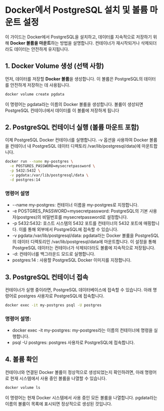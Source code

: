 # Docker에서 PostgreSQL 설치 및 볼륨 마운트 설정

이 가이드는 Docker에서 PostgreSQL을 설치하고, 데이터를 지속적으로 저장하기 위해 **Docker 볼륨을 마운트**하는 방법을 설명합니다. 컨테이너가 재시작되거나 삭제되더라도 데이터는 안전하게 유지됩니다.

## 1. Docker Volume 생성 (선택 사항)
먼저, 데이터를 저장할 **Docker 볼륨**을 생성합니다. 이 볼륨은 PostgreSQL의 데이터를 안전하게 저장하는 데 사용됩니다.

```bash
docker volume create pgdata
```
이 명령어는 pgdata라는 이름의 Docker 볼륨을 생성합니다. 볼륨이 생성되면 PostgreSQL 컨테이너에서 데이터를 이 볼륨에 저장하게 됩니다

## 2. PostgreSQL 컨테이너 실행 (볼륨 마운트 포함)
이제 PostgreSQL Docker 컨테이너를 실행합니다. -v 옵션을 사용하여 Docker 볼륨을 컨테이너 내 PostgreSQL 데이터 디렉토리 /var/lib/postgresql/data)에 마운트합니다.

```bash
docker run --name my-postgres \
  -e POSTGRES_PASSWORD=mysecretpassword \
  -p 5432:5432 \
  -v pgdata:/var/lib/postgresql/data \
  -d postgres:14
```
### 명령어 설명
  - --name my-postgres: 컨테이너 이름을 my-postgres로 지정합니다.
  - -e POSTGRES_PASSWORD=mysecretpassword: PostgreSQL의 기본 사용자(postgres)의 비밀번호를 mysecretpassword로 설정합니다.
  - -p 5432:5432: 호스트 시스템의 5432 포트를 컨테이너의 5432 포트에 매핑합니다. 이를 통해 외부에서 PostgreSQL에 접속할 수 있습니다.
  - -v pgdata:/var/lib/postgresql/data: pgdata라는 Docker 볼륨을 PostgreSQL의 데이터 디렉토리인 /var/lib/postgresql/data에 마운트합니다. 이 설정을 통해 PostgreSQL 데이터는 컨테이너가 삭제되더라도 볼륨에 지속적으로 저장됩니다.
  - -d: 컨테이너를 백그라운드 모드로 실행합니다.
  - postgres:14 : 사용할 PostgreSQL Docker 이미지를 지정합니다.

## 3. PostgreSQL 컨테이너 접속

컨테이너가 실행 중이라면, PostgreSQL 데이터베이스에 접속할 수 있습니다. 아래 명령어로 postgres 사용자로 PostgreSQL에 접속합니다.

```bash
docker exec -it my-postgres psql -U postgres
```
### 명령어 설명:
  - docker exec -it my-postgres: my-postgres라는 이름의 컨테이너에 명령을 실행합니다.
  - psql -U postgres: postgres 사용자로 PostgreSQL에 접속합니다.

## 4. 볼륨 확인
컨테이너와 연결된 Docker 볼륨이 정상적으로 생성되었는지 확인하려면, 아래 명령어로 현재 시스템에서 사용 중인 볼륨을 나열할 수 있습니다.

```bash
docker volume ls
```
이 명령어는 현재 Docker 시스템에서 사용 중인 모든 볼륨을 나열합니다. pgdata라는 이름의 볼륨이 목록에 표시되면 정상적으로 생성된 것입니다.

